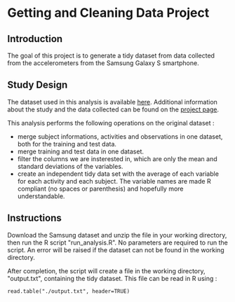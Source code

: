 # Getting and Cleaning Data Project

## Introduction

The goal of this project is to generate a tidy dataset from data collected from the accelerometers from the Samsung Galaxy S smartphone.

## Study Design

The dataset used in this analysis is available [here](https://d396qusza40orc.cloudfront.net/getdata%2Fprojectfiles%2FUCI%20HAR%20Dataset.zip). Additional information about the study and the data collected can be found on the [project page](http://archive.ics.uci.edu/ml/datasets/Human+Activity+Recognition+Using+Smartphones).

This analysis performs the following operations on the original dataset :

* merge subject informations, activities and observations in one dataset, both for the training and test data.
* merge training and test data in one dataset.
* filter the columns we are insterested in, which are only the mean and standard deviations of the variables.
* create an independent tidy data set with the average of each variable for each activity and each subject. The variable names are made R compliant (no spaces or parenthesis) and hopefully more understandable.

## Instructions

Download the Samsung dataset and unzip the file in your working directory, then run the R script "run_analysis.R". No parameters are required to run the script. An error will be raised if the dataset can not be found in the working directory.

After completion, the script will create a file in the working directory, "output.txt", containing the tidy dataset. This file can be read in R using :

```
read.table("./output.txt", header=TRUE)
```
